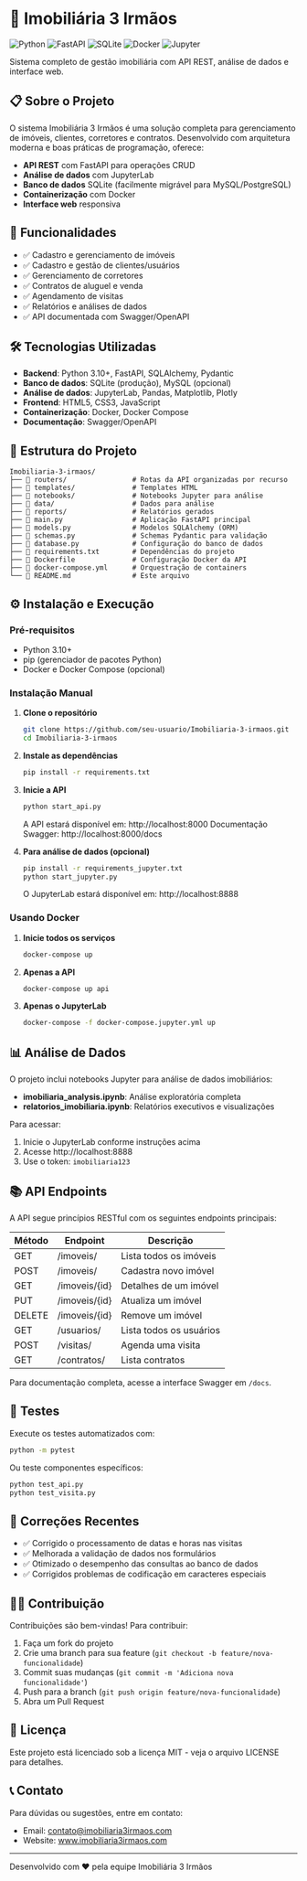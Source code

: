 # 🏢 Imobiliária 3 Irmãos

![Python](https://img.shields.io/badge/Python-3.10+-3776AB?logo=python&logoColor=white)
![FastAPI](https://img.shields.io/badge/FastAPI-0.95+-005571?logo=fastapi&logoColor=white)
![SQLite](https://img.shields.io/badge/SQLite-3-003B57?logo=sqlite&logoColor=white)
![Docker](https://img.shields.io/badge/Docker-20.10+-2496ED?logo=docker&logoColor=white)
![Jupyter](https://img.shields.io/badge/Jupyter-Lab-F37626?logo=jupyter&logoColor=white)

Sistema completo de gestão imobiliária com API REST, análise de dados e interface web.

## 📋 Sobre o Projeto

O sistema Imobiliária 3 Irmãos é uma solução completa para gerenciamento de imóveis, clientes, corretores e contratos. Desenvolvido com arquitetura moderna e boas práticas de programação, oferece:

- **API REST** com FastAPI para operações CRUD
- **Análise de dados** com JupyterLab
- **Banco de dados** SQLite (facilmente migrável para MySQL/PostgreSQL)
- **Containerização** com Docker
- **Interface web** responsiva

## 🚀 Funcionalidades

- ✅ Cadastro e gerenciamento de imóveis
- ✅ Cadastro e gestão de clientes/usuários
- ✅ Gerenciamento de corretores
- ✅ Contratos de aluguel e venda
- ✅ Agendamento de visitas
- ✅ Relatórios e análises de dados
- ✅ API documentada com Swagger/OpenAPI

## 🛠️ Tecnologias Utilizadas

- **Backend**: Python 3.10+, FastAPI, SQLAlchemy, Pydantic
- **Banco de dados**: SQLite (produção), MySQL (opcional)
- **Análise de dados**: JupyterLab, Pandas, Matplotlib, Plotly
- **Frontend**: HTML5, CSS3, JavaScript
- **Containerização**: Docker, Docker Compose
- **Documentação**: Swagger/OpenAPI

## 📂 Estrutura do Projeto

```
Imobiliaria-3-irmaos/
├── 📁 routers/                # Rotas da API organizadas por recurso
├── 📁 templates/              # Templates HTML
├── 📁 notebooks/              # Notebooks Jupyter para análise
├── 📁 data/                   # Dados para análise
├── 📁 reports/                # Relatórios gerados
├── 📄 main.py                 # Aplicação FastAPI principal
├── 📄 models.py               # Modelos SQLAlchemy (ORM)
├── 📄 schemas.py              # Schemas Pydantic para validação
├── 📄 database.py             # Configuração do banco de dados
├── 📄 requirements.txt        # Dependências do projeto
├── 📄 Dockerfile              # Configuração Docker da API
├── 📄 docker-compose.yml      # Orquestração de containers
└── 📄 README.md               # Este arquivo
```

## ⚙️ Instalação e Execução

### Pré-requisitos

- Python 3.10+
- pip (gerenciador de pacotes Python)
- Docker e Docker Compose (opcional)

### Instalação Manual

1. **Clone o repositório**
   ```bash
   git clone https://github.com/seu-usuario/Imobiliaria-3-irmaos.git
   cd Imobiliaria-3-irmaos
   ```

2. **Instale as dependências**
   ```bash
   pip install -r requirements.txt
   ```

3. **Inicie a API**
   ```bash
   python start_api.py
   ```
   A API estará disponível em: http://localhost:8000
   Documentação Swagger: http://localhost:8000/docs

4. **Para análise de dados (opcional)**
   ```bash
   pip install -r requirements_jupyter.txt
   python start_jupyter.py
   ```
   O JupyterLab estará disponível em: http://localhost:8888

### Usando Docker

1. **Inicie todos os serviços**
   ```bash
   docker-compose up
   ```

2. **Apenas a API**
   ```bash
   docker-compose up api
   ```

3. **Apenas o JupyterLab**
   ```bash
   docker-compose -f docker-compose.jupyter.yml up
   ```

## 📊 Análise de Dados

O projeto inclui notebooks Jupyter para análise de dados imobiliários:

- **imobiliaria_analysis.ipynb**: Análise exploratória completa
- **relatorios_imobiliaria.ipynb**: Relatórios executivos e visualizações

Para acessar:
1. Inicie o JupyterLab conforme instruções acima
2. Acesse http://localhost:8888
3. Use o token: `imobiliaria123`

## 📚 API Endpoints

A API segue princípios RESTful com os seguintes endpoints principais:

| Método | Endpoint | Descrição |
|--------|----------|-----------|
| GET    | /imoveis/ | Lista todos os imóveis |
| POST   | /imoveis/ | Cadastra novo imóvel |
| GET    | /imoveis/{id} | Detalhes de um imóvel |
| PUT    | /imoveis/{id} | Atualiza um imóvel |
| DELETE | /imoveis/{id} | Remove um imóvel |
| GET    | /usuarios/ | Lista todos os usuários |
| POST   | /visitas/ | Agenda uma visita |
| GET    | /contratos/ | Lista contratos |

Para documentação completa, acesse a interface Swagger em `/docs`.

## 🧪 Testes

Execute os testes automatizados com:

```bash
python -m pytest
```

Ou teste componentes específicos:

```bash
python test_api.py
python test_visita.py
```

## 🔧 Correções Recentes

- ✅ Corrigido o processamento de datas e horas nas visitas
- ✅ Melhorada a validação de dados nos formulários
- ✅ Otimizado o desempenho das consultas ao banco de dados
- ✅ Corrigidos problemas de codificação em caracteres especiais

## 👨‍💻 Contribuição

Contribuições são bem-vindas! Para contribuir:

1. Faça um fork do projeto
2. Crie uma branch para sua feature (`git checkout -b feature/nova-funcionalidade`)
3. Commit suas mudanças (`git commit -m 'Adiciona nova funcionalidade'`)
4. Push para a branch (`git push origin feature/nova-funcionalidade`)
5. Abra um Pull Request

## 📄 Licença

Este projeto está licenciado sob a licença MIT - veja o arquivo LICENSE para detalhes.

## 📞 Contato

Para dúvidas ou sugestões, entre em contato:
- Email: contato@imobiliaria3irmaos.com
- Website: www.imobiliaria3irmaos.com

---

Desenvolvido com ❤️ pela equipe Imobiliária 3 Irmãos


